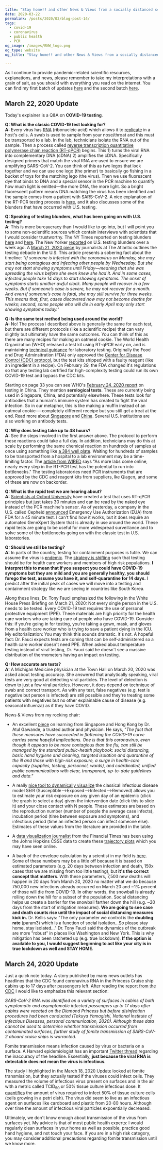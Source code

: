 ```yaml
---
title: "Stay home!! and other News & Views from a socially distanced scientist"
date: 2020-03-22
permalink: /posts/2020/03/blog-post-14/
tags:
  - covid-19
  - coronavirus
  - public health
  - PCR
og_image: /images/BNW_logo.png
og_type: website
og_title: "Stay home!! and other News & Views from a socially distanced scientist"

---
```


As I continue to provide pandemic-related scientific resources, explanations, and news, please remember to take my interpretations with a grain of salt, as you should with everything you read on the internet. You can find my first batch of updates <a href="http://www.brookewolford.com/posts/2020/03/blog-post-12/" target="_blank">here</a> and the second batch <a href="http://www.brookewolford.com/posts/2020/03/blog-post-13/" target="_blank">here</a>.

## March 22, 2020 Update 

Today's explainer is a Q&A on **COVID-19 testing**.

**Q: What is the classic COVID-19 test looking for?**   
**A:** Every virus has <a href="https://www.expii.com/t/dna-vs-rna-10205" target="_blank">RNA</a> (ribonucleic acid) which allows it to <a href="https://en.wikipedia.org/wiki/Viral_replication" target="_blank">replicate</a> in a host's cells. A swab is used to sample from your nose/throat and this must be transported to a lab. In the lab, technicians isolate the RNA out of the sample. Then a process called <a href="https://www.thermofisher.com/us/en/home/brands/thermo-scientific/molecular-biology/molecular-biology-learning-center/molecular-biology-resource-library/spotlight-articles/basic-principles-rt-qpcr.html" target="_blank">reverse transcription quantitative polymerase chain reaction (RT-qPCR)</a> begins. This 1) turns the viral RNA into complementary DNA (cDNA) 2) amplifies the cDNA. Specifically designed primers that match the viral RNA are used to ensure we are amplifying SARS-CoV-2. You can think of this as two legos that lock together and we can use one lego (the primer) to basically go fishing in a bucket of toys for the matching lego (the virus). Then we use fluorescent dye that binds to DNA and a special sensor in the PCR machine to quantify how much light is emitted—the more DNA, the more light. So a bright fluorescent pattern means DNA matching the virus has been identified and the sample comes from a patient with SARS-CoV-2. A nice explanation of the RT-PCR testing process is <a href="https://www.wired.com/story/everything-you-need-to-know-about-coronavirus-testing/" target="_blank">here</a>, and it also discusses some of the blunders that have occurred with U.S. testing. 

**Q: Speaking of testing blunders, what has been going on with U.S. testing?**  
**A**: This is more bureaucracy than I would like to go into, but I will point you to some non-scientific sources which contain interviews with scientists that I would consider trustworthy. The NY Times reported on testing blunders <a href="https://www.nytimes.com/2020/03/20/world/europe/coronavirus-testing-world-countries-cities-states.html" target="_blank">here</a> and <a href="https://www.nytimes.com/2020/03/10/us/coronavirus-testing-delays.html" target="_blank">here</a>. The New Yorker <a href="https://www.newyorker.com/news/news-desk/what-went-wrong-with-coronavirus-testing-in-the-us" target="_blank">reported</a> on U.S. testing blunders over a week ago. A <a href="https://www.theatlantic.com/health/archive/2020/03/how-many-americans-are-sick-lost-february/608521/" target="_blank">March 21, 2020 piece</a> by journalists at The Atlantic outlines the testing debacle in the U.S. This article presents a sobering fact about the timeline: *"If someone is infected with the coronavirus on Monday, she may start being contagious and infecting other people by Wednesday. But she may not start showing symptoms until Friday—meaning that she was spreading the virus before she even knew she had it. And in some cases, infected people take 14 days to start showing symptoms. The onset of symptoms starts another awful clock. Many people will recover in a few weeks. But if someone’s case is severe, he may not recover for a month. And even if someone’s case is fatal, she may still survive for three weeks. This means that, first, cases discovered now may not become deaths for weeks; second, some people who will die in early April may only start showing symptoms today."*

**Q: Is the same test method being used around the world?**  
**A:** No! The process I described above is generally the same for each test, but there are different protocols (like a scientific recipe) that can vary slightly but ultimately have the same outcomes. You can think of this as there are many recipes for making an oatmeal cookie. The World Health Organization (WHO) released a test kit using RT-qPCR early on, and is maintaining <a href="https://www.who.int/emergencies/diseases/novel-coronavirus-2019/technical-guidance/laboratory-guidance" target="_blank">technical guidance</a> for laboratory testing. Originally the Food and Drug Adminsitration (FDA) only approved the <a href="https://www.who.int/docs/default-source/coronaviruse/uscdcrt-pcr-panel-for-detection-instructions.pdf?sfvrsn=3aa07934_2" target="_blank">Center for Disease Control (CDC) protocol</a>, but the test kits shipped with a faulty reagent (like an ingredient in a recipe). On February 29, the FDA changed it's regulations so that any testing lab certified for high-complexity testing could run its own COVID-19 test and bypass the CDC kits. 

Starting on page 33 you can see WHO's <a href="https://www.who.int/docs/default-source/coronaviruse/who-china-joint-mission-on-covid-19-final-report.pdf" target="_blank"> February 24, 2020 report</a> on testing in China. They mention **serological tests**. These are currently being used in Singapore, China, and potentially elsewhere. These tests look for antibodies that a human's immune system has created to fight the viral infection. So in our metaphor, this is like making a muffin instead of an oatmeal cookie—-completely different receipe but you still get a treat at the end. Read more about <a href="https://www.sciencemag.org/news/2020/02/singapore-claims-first-use-antibody-test-track-coronavirus-infections" target="_blank">Singapore</a> and <a href="https://www.tandfonline.com/doi/full/10.1080/22221751.2020.1729071" target="_blank">China</a>. Several U.S. institutions are also working on antibody tests.

**Q: Why does testing take up to 48 hours?**  
**A:** See the steps involved in the first answer above. The protocol to perform these reactions could take a full day. In addition, technicians may do this at scale by performing the same chemical reaction on hundreds of samples at once using something like <a href="https://www.thermofisher.com/order/catalog/product/AB1384#/AB138" target="_blank">a 384 well plate</a>. Waiting for hundreds of samples to be transported from a hospital to a lab environment may be a time-limiting factor. The <a href="https://www.wired.com/story/everything-you-need-to-know-about-coronavirus-testing/" target="_blank">article from WIRED</a> says "As more labs come online, nearly every step in the RT-PCR test has the potential to run into bottlenecks." The testing laboratories need PCR instruments that are approved by the CDC and reagent kits from suppliers, lke Qiagen, and some of these are now on backorder.

**Q: What is the rapid test we are hearing about?**  
**A:** <a href="http://www.ibme.ox.ac.uk/news-events/news/oxford-scientists-develop-rapid-testing-technology-for-covid-19" target="_blank">Scientists at Oxford University</a> have created a test that uses RT-qPCR principles but just takes 30 minutes and can be read by the naked eye instead of the PCR machine's sensor. As of yesterday, a company in the U.S. called Cepheid <a href="http://cepheid.mediaroom.com/2020-03-21-Cepheid-Receives-Emergency-Use-Authorization-from-FDA-for-Rapid-SARS-CoV-2-Test" target="_blank">announced</a> Emergency Use Authorization (EUA) from FDA for a 45 minute test. I can't find how it works, but it does require an automated GeneXpert System that is already in use around the world. These rapid tests are going to be useful for more widespread surveillance and to solve some of the bottlenecks going on with the classic test in U.S. laboratories.

**Q: Should we still be testing?**  
**A:** In parts of the country, testing for containment purposes is futile. We can assume the virus is <a href="https://en.wikipedia.org/wiki/Endemic_(epidemiology)" target="_blank">endemic</a>. The <a href="https://www.washingtonpost.com/health/2020/03/21/coronavirus-testing-strategyshift/" target="_blank">strategy is shifting</a> such that testing should be for health care workers and members of high risk populations. **I interpret this to mean that if you suspect you could have COVID-19 symptoms but they are mild and you are generally healthy, you should forego the test, assume you have it, and self-quarantine for 14 days.** I predict after the initial peak of cases we will move into a testing and containment strategy like we are seeing in countries like South Korea.

Along these lines, Dr. Tony Fauci emphasized the following in the White House Press Briefing on March 21, 2020: Not every single person in the U.S. needs to  be tested. Every COVID-19 test requires the use of personal protective equipment (PPE). These materials are high priority for the health care workers who are taking care of people who have COVID-19. Consider this: if you're going in for testing, you're taking a gown, mask, and gloves from a health care worker who is trying to save a patient dying in the ICU. My editorialization: You may think this sounds dramatic. It's not. A hopeful fact: Dr. Fauci expects tests are coming that can be self-administered so a health care worker doesn't need PPE. When asked about temperature testing instead of viral testing, Dr. Fauci said he doesn't see a massive distribution of thermometers having an impact on testing.

**Q: How accurate are tests?**  
**A:** A Michigan Medicine physician at the Town Hall on March 20, 2020 was asked about testing accuracy. She answered that analytically speaking, viral tests are very good at detecting viral particles. The level of detection is down to just a few viral particles. However, it does depend on technique of swab and correct transport. As with any test, false negatives (e.g. test is negative but person is infected) are still possible and they're treating some patients with negatives but no other explainable cause of disease (e.g. seasonal influenza) as if they have COVID.

News & Views from my rocking chair:

* An excellent <a href="https://www.newyorker.com/news/news-desk/keeping-the-coronavirus-from-infecting-health-care-workers" target="_blank">piece</a> on learning from Singapore and Hong Kong by Dr. Atul Gawande, a trusted author and physician. He says, *"The fact that these measures have succeeded in flattening the COVID-19 curve carries some hopeful implications. One is that this coronavirus, even though it appears to be more contagious than the flu, can still be managed by the standard public-health playbook: social distancing, basic hand hygiene and cleaning, targeted isolation and quarantine of the ill and those with high-risk exposure, a surge in health-care capacity (supplies, testing, personnel, wards), and coördinated, unified public communications with clear, transparent, up-to-date guidelines and data."*

* A really <a href="http://gabgoh.github.io/COVID/index.html" target="_blank">nice tool to dynamically visualize</a> the classical infectious disease model SEIR (Susceptible-->Exposed-->Infected-->Removed) allows you to estimate your risk exposure on any given day of an epidemic (click the graph to select a day) given the intervention date (click this to slide it) and your close contact with N people. These estimates are based on the reproduction number (number of people the average case infects), incubation period (time between exposure and symptoms), and infectious period (time an infected person can infect someone else). Estimates of these values from the literature are provided in the table.

* A <a href="https://twitter.com/jburnmurdoch" target="_blank">data visualization journalist</a> from the Financial Times has been using the Johns Hopkins CSSE data to create these <a href="https://www.ft.com/coronavirus-latest" target="_blank">trajectory plots</a> which you may have seen online. 

* A back of the envelope calculation by a scientist in my field is <a href="https://twitter.com/manoliskellis/status/1241118417672982529" target="_blank">here</a>. Some of these numbers may be a little off because it is based on estimated parameters (e.g. 20 days between infection and death, 150x cases that we are missing from too little testing), but **it's the correct concept that mattters**. With these parameters, 7,500 new deaths will happen in 20 days from March 20, 2020 no matter what we do because 750,000 new infections already occurred on March 20 and ~1% percent of those will die from COVID-19. In other words, the snowball is already rolling down the hill for a subset of the population. Social distancing helps us create a barrier for the snowball farther down the hill (e.g. ~20 days from the start of mitigation measures). **We are going to see case and death counts rise until the impact of social distancing measures kick in.** Dr. Kellis says: "The only parameter we control is the **doubling rate** (param3) which is a function of social isolation...So please stay home, stay isolated..." Dr. Tony Fauci said the dynamics of the outbreak are more "robust" in places like Washington and New York. This is why mitigation has been ratcheted up (e.g. true lockdown). **If the option is available to you, I would suggest beginning to act like your city is in true lockdown as well and STAY HOME.**

## March  24, 2020 Update

Just a quick note today. A story published by many news outlets has headlines that the CDC found coronavirus RNA in the Princess Cruise ship cabins up to 17 days after passengers left. After reading the <a href="https://www.cdc.gov/mmwr/volumes/69/wr/mm6912e3.htm?s_cid=mm6912e3_w" target="_blank">report from the CDC</a> I would like to emphasize this relevant section:  

*SARS-CoV-2 RNA was identified on a variety of surfaces in cabins of both symptomatic and asymptomatic infected passengers up to 17 days after cabins were vacated on the Diamond Princess but before disinfection procedures had been conducted (Takuya Yamagishi, National Institute of Infectious Diseases, personal communication, 2020). Although these data cannot be used to determine whether transmission occurred from contaminated surfaces, further study of fomite transmission of SARS-CoV-2 aboard cruise ships is warranted.* 

Fomite transmission means infection caused by virus or bacteria on a surface. A Harvard epidemiologist has an important <a href="https://twitter.com/michaelmina_lab/status/1242320437788409856" target="_blank">Twitter thread</a> regarding the inaccuracy of the headline. Essentially, **just because the viral RNA is detectable does not mean the virus is infectious**. 

The study I highlighted in the <a href="http://www.brookewolford.com/posts/2020/03/blog-post-12" target="_blank">March 18, 2020 Update</a> looked at fomite transmission, but they actually tested if the viruses could infect cells. They measured the volume of infectious virus present on surfaces and in the air with a metric called TCID<sub>50</sub> or 50% tissue culture infectious dose. It <a href="https://en.wikipedia.org/wiki/Virus_quantification" target="_blank">quantifies</a> the amount of virus required to infect 50% of tissue culture cells (cells growing in a petri dish). The virus did seem to live as an infectious agent on surfaces like cardboard and plastic from 20-80 hours. Although over time the amount of infectious viral particles expoentially decreased.

Ultimately, we don't know enough about transmission of the virus from surfaces yet. My advice is that of most public health experts: I would regularly clean surfaces in your home as well as possible, practice good hand hygiene, and not touch your face. If you are in a high risk category, you may consider additional precautions regarding fomite transmission until we know more.
